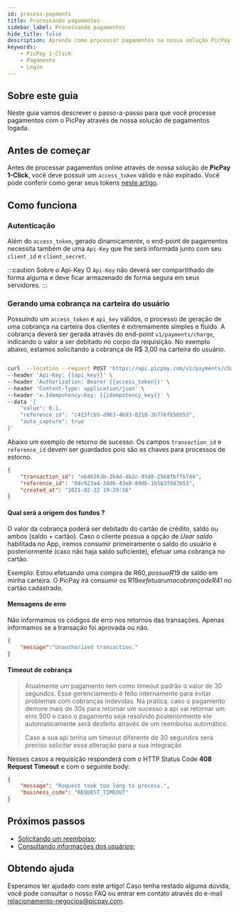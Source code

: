 ```yaml
---
id: process-payments
title: Processando pagamentos
sidebar_label: Processando pagamentos
hide_title: false
description: Aprenda como processar pagamentos na nossa solução PicPay 1-Click
keywords: 
    - PicPay 1-Click
    - Pagamento    
    - Login
---
```


## Sobre este guia

Neste guia vamos descrever o passo-a-passo para que você processe pagamentos com o PicPay através de nossa solução de pagamentos logada.

## Antes de começar

Antes de processar pagamentos online através de nossa solução de **PicPay 1-Click**, você deve possuir um `access_token` válido e não expirado. Você pode conferir como gerar seus tokens [neste artigo](/one-click/guides/oauth2-flow).

## Como funciona

### Autenticação

Além do `access_token`, gerado dinamicamente, o end-point de pagamentos necessita também de uma `Api-Key` que lhe será informada junto com seu `client_id` e `client_secret`.

:::caution Sobre o Api-Key
O `Api-Key` não deverá ser compartilhado de forma alguma e deve ficar armazenado de forma segura em seus servidores. 
:::

### Gerando uma cobrança na carteira do usuário

Possuindo um `access_token` e `api_key` válidos, o processo de geração de uma cobrança na carteira dos clientes é extremamente simples e fluido. A cobrança deverá ser gerada através do end-point `v1/payments/charge`, indicando o valor a ser debitado no corpo da requisição. No exemplo abaixo, estamos solicitando a cobrança de R$ 3,00 na carteira do usuário.

```bash

curl  --location --request POST 'https://api.picpay.com/v1/payments/charge' \
--header 'Api-Key: {{api_key}}' \
--header 'Authorization: Bearer {{access_token}}' \
--header 'Content-Type: application/json' \
--header 'x-Idempotency-Key: {{idempotency_key}}' \
--data '{
    "value": 0.1,
    "reference_id": "c413fcb5-d963-4b93-8218-3b776f656553",
    "auto_capture": true
}'

```

Abaixo um exemplo de retorno de sucesso. Os campos `transaction_id` e `reference_id` devem ser guardados pois são as chaves para processos de estorno.

```json
{
    "transaction_id": "e646263b-2b4d-4b2c-93d8-2568fbffb744",
    "reference_id": "04c923a4-34d6-43e8-89db-1b563f887b53",
    "created_at": "2021-02-22 19:29:16"
}
```

#### Qual será a origem dos fundos ?

O valor da cobrança poderá ser debitado do cartão de crédito, saldo ou ambos (saldo + cartão). Caso o cliente possua a opção de *Usar saldo* habilitada no App, iremos consumir primeiramente o saldo do usuário e posteriormente (caso não haja saldo suficiente), efetuar uma cobrança no cartão.

Exemplo: Estou efetuando uma compra de R$60, possuo R$19 de saldo em minha carteira. O PicPay irá consumir os R$19 e efetuar uma cobrança de R$41 no cartão cadastrado.

#### Mensagens de erro

Não informamos os códigos de erro nos retornos das transações. Apenas informamos se a transação foi aprovada ou não.

```json
{
    "message":"Unauthorized transaction."
}
```

#### Timeout de cobrança

> Atualmente um pagamento tem como timeout padrão o valor de 30 segundos. Esse gerenciamento é feito internamente para evitar problemas com cobranças indevidas.
> Na prática, caso o pagamento demore mais de 30s para retornar um sucesso a api vai retornar um erro 500 e caso o pagamento seja resolvido posteriormente ele automaticamente será desfeito através de um reembolso automático.
> 
> Caso a sua api tenha um timeout diferente de 30 segundos será preciso solicitar essa alteração para a sua integração

Nesses casos a requisição responderá com o HTTP Status Code **408 Request Timeout** e com o seguinte body:

```json
{
    "message": "Request took too long to process.",
    "business_code": "REQUEST_TIMEOUT"
}
```

## Próximos passos

- [Solicitando um reembolso](/one-click/guides/refund-payments);
- [Consultando informações dos usuários](/one-click/guides/user-info);

## Obtendo ajuda

Esperamos ter ajudado com este artigo! Caso tenha restado alguma dúvida, você pode consultar o nosso FAQ ou entrar em contato através do e-mail relacionamento-negocios@picpay.com.
